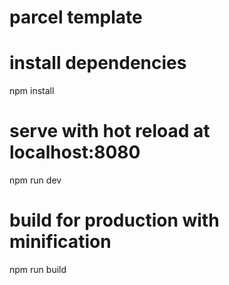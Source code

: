 # parcel template

# install dependencies
npm install

# serve with hot reload at localhost:8080
npm run dev

# build for production with minification
npm run build
